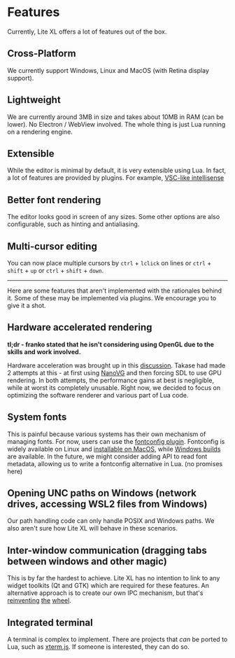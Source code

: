 # Features

Currently, Lite XL offers a lot of features out of the box.

## Cross-Platform
We currently support Windows, Linux and MacOS (with Retina display support).

## Lightweight
We are currently around 3MB in size and takes about 10MB in RAM (can be lower). No Electron / WebView involved. The whole thing is just Lua running on a rendering engine.

## Extensible
While the editor is minimal by default, it is very extensible using Lua. In fact, a lot of features are provided by plugins. For example, [VSC-like intellisense](https://github.com/jgmdev/lite-xl-lsp)

## Better font rendering
The editor looks good in screen of any sizes. Some other options are also configurable, such as hinting and antialiasing.

## Multi-cursor editing
You can now place multiple cursors by `ctrl` + `lclick` on lines or `ctrl` + `shift` + `up` or `ctrl` + `shift` + `down`.


---


Here are some features that aren't implemented with the rationales behind it.
Some of these may be implemented via plugins.
We encourage you to give it a shot.

## Hardware accelerated rendering
**tl;dr -  franko stated that he isn't considering using OpenGL due to the skills and work involved.**

Hardware acceleration was brought up in this [discussion](https://github.com/lite-xl/lite-xl/discussions/450).
Takase had made 2 attempts at this - at first using [NanoVG](https://github.com/inniyah/nanovg) and then forcing SDL to use GPU rendering.
In both attempts, the performance gains at best is negligible, while at worst its completely unusable.
Right now, we decided to focus on optimizing the software renderer and various part of Lua code.

## System fonts
This is painful because various systems has their own mechanism of managing fonts.
For now, users can use the [fontconfig plugin](https://github.com/lite-xl/lite-plugins/blob/master/plugins/fontconfig.lua).
Fontconfig is widely available on Linux and [installable on MacOS](https://formulae.brew.sh/formula/fontconfig), while [Windows builds](https://github.com/takase1121/mingw-w64-fontconfig) are available.
In the future, we might consider adding API to read font metadata, allowing us to write a fontconfig alternative in Lua. (no promises here)

## Opening UNC paths on Windows (network drives, accessing WSL2 files from Windows)
Our path handling code can only handle POSIX and Windows paths.
We also aren't sure how Lite XL will behave in these scenarios.

## Inter-window communication (dragging tabs between windows and other magic)
This is by far the hardest to achieve.
Lite XL has no intention to link to any widget toolkits (Qt and GTK) which are required for these features.
An alternative approach is to create our own IPC mechanism, but that's [reinventing](https://en.wikipedia.org/wiki/D-Bus) [the](https://en.wikipedia.org/wiki/Inter-Client_Communication_Conventions_Manual) [wheel](https://github.com/swaywm/wlroots).

## Integrated terminal
A terminal is complex to implement.
There are projects that _can_ be ported to Lua, such as [xterm.js](https://xtermjs.org/).
If someone is interested, they can do so.
